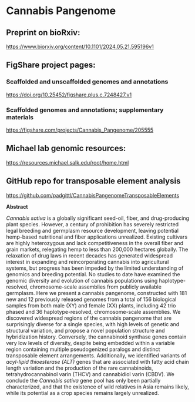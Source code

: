 # Cannabis Pangenome

## Preprint on bioRxiv:
https://www.biorxiv.org/content/10.1101/2024.05.21.595196v1

## FigShare project pages:
### Scaffolded and unscaffolded genomes and annotations
https://doi.org/10.25452/figshare.plus.c.7248427.v1

### Scaffolded genomes and annotations; supplementary materials
https://figshare.com/projects/Cannabis_Pangenome/205555

## Michael lab genomic resources:
https://resources.michael.salk.edu/root/home.html

## GitHub repo for transposable element analysis
https://github.com/padgittl/CannabisPangenomeTransposableElements

<b>Abstract</b>

<i>Cannabis sativa</i> is a globally significant seed-oil, fiber, and drug-producing plant species. However, a century of prohibition has severely restricted legal breeding and germplasm resource development, leaving potential hemp-based nutritional and fiber applications unrealized. Existing cultivars are highly heterozygous and lack competitiveness in the overall fiber and grain markets, relegating hemp to less than 200,000 hectares globally. The relaxation of drug laws in recent decades has generated widespread interest in expanding and reincorporating cannabis into agricultural systems, but progress has been impeded by the limited understanding of genomics and breeding potential. No studies to date have examined the genomic diversity and evolution of cannabis populations using haplotype-resolved, chromosome-scale assemblies from publicly available germplasm. Here we present a cannabis pangenome, constructed with 181 new and 12 previously released genomes from a total of 156 biological samples from both male (XY) and female (XX) plants, including 42 trio phased and 36 haplotype-resolved, chromosome-scale assemblies. We discovered widespread regions of the cannabis pangenome that are surprisingly diverse for a single species, with high levels of genetic and structural variation, and propose a novel population structure and hybridization history. Conversely, the cannabinoid synthase genes contain very low levels of diversity, despite being embedded within a variable region containing multiple pseudogenized paralogs and distinct transposable element arrangements. Additionally, we identified variants of <i>acyl-lipid thioesterase (ALT)</i> genes that are associated with fatty acid chain length variation and the production of the rare cannabinoids, tetrahydrocannabinol varin (THCV) and cannabidiol varin (CBDV). We conclude the <i>Cannabis sativa</i> gene pool has only been partially characterized, and that the existence of wild relatives in Asia remains likely, while its potential as a crop species remains largely unrealized.
